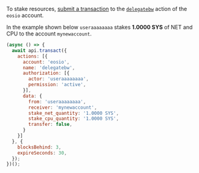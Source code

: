 To stake resources, [submit a transaction](01_how-to-submit-a-transaction.md) to the [`delegatebw`](https://github.com/EOSIO/eosio.contracts/blob/52fbd4ac7e6c38c558302c48d00469a4bed35f7c/contracts/eosio.system/include/eosio.system/eosio.system.hpp#L692) action of the `eosio` account.

In the example shown below `useraaaaaaaa` stakes **1.0000 SYS** of NET and CPU to the account `mynewaccount`.
```javascript
(async () => {
  await api.transact({
    actions: [{
      account: 'eosio',
      name: 'delegatebw',
      authorization: [{
        actor: 'useraaaaaaaa',
        permission: 'active',
      }],
      data: {
        from: 'useraaaaaaaa',
        receiver: 'mynewaccount',
        stake_net_quantity: '1.0000 SYS',
        stake_cpu_quantity: '1.0000 SYS',
        transfer: false,
      }
    }]
  }, {
    blocksBehind: 3,
    expireSeconds: 30,
  });
})();
```